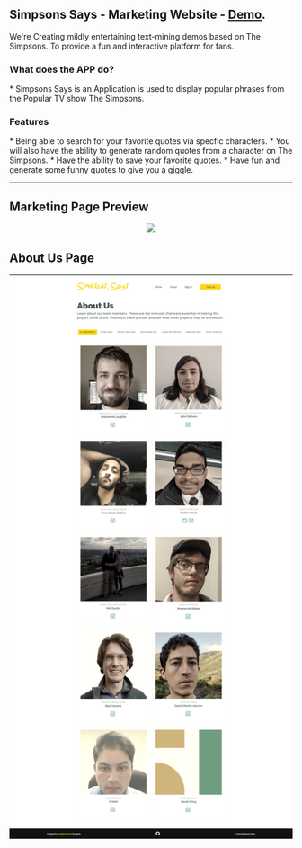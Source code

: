 <p><h2>Simpsons Says - Marketing Website - <a href="https://taslimy.github.io/marketing">Demo</a>.</h2></p>

<p >We're Creating mildly entertaining text-mining demos based on The Simpsons. To provide a fun and interactive platform for fans.</p>

<h3>What does the APP do?</h3>
* Simpsons Says is an Application is used to display popular phrases from the Popular TV show The Simpsons.

<h3>Features</h3>
* Being able to search for your favorite quotes via specfic characters.
* You will also have the ability to generate random quotes from a character on The Simpsons.
* Have the ability to save your favorite quotes.
* Have fun and generate some funny quotes to give you a giggle.

***

<h2>Marketing Page Preview</h2>
<p align="center"> <img src="https://raw.githubusercontent.com/simpson* says/buildweek3-simpsons-says-tas/master/design-file/sample-design.png" /> </p>

<h2>About Us Page</h2>
<p align="center"> <img src="https://raw.githubusercontent.com/simpson-says/buildweek3-simpsons-says-tas/master/design-file/about-design.jpg" /> </p>